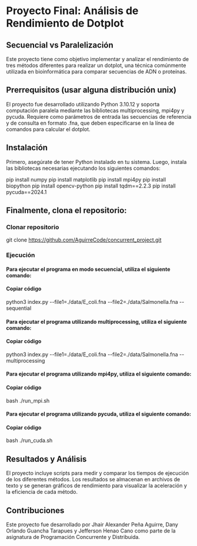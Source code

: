 # Proyecto Final: Análisis de Rendimiento de Dotplot
## Secuencial vs Paralelización
Este proyecto tiene como objetivo implementar y analizar el rendimiento de tres métodos diferentes para realizar un dotplot, una técnica comúnmente utilizada en bioinformática para comparar secuencias de ADN o proteínas.

## Prerrequisitos (usar alguna distribución unix)
El proyecto fue desarrollado utilizando Python 3.10.12 y soporta computación paralela mediante las bibliotecas multiprocessing, mpi4py y pycuda. Requiere como parámetros de entrada las secuencias de referencia y de consulta en formato .fna, que deben especificarse en la línea de comandos para calcular el dotplot.

## Instalación
Primero, asegúrate de tener Python instalado en tu sistema. Luego, instala las bibliotecas necesarias ejecutando los siguientes comandos:

pip install numpy
pip install matplotlib
pip install mpi4py
pip install biopython
pip install opencv-python
pip install tqdm==2.2.3
pip install pycuda==2024.1

## Finalmente, clona el repositorio:
### Clonar repositorio
git clone https://github.com/AguirreCode/concurrent_project.git

### Ejecución

#### Para ejecutar el programa en modo secuencial, utiliza el siguiente comando:
#### Copiar código
python3 index.py --file1=./data/E_coli.fna --file2=./data/Salmonella.fna --sequential

#### Para ejecutar el programa utilizando multiprocessing, utiliza el siguiente comando:
#### Copiar código
python3 index.py --file1=./data/E_coli.fna --file2=./data/Salmonella.fna --multiprocessing

#### Para ejecutar el programa utilizando mpi4py, utiliza el siguiente comando:
#### Copiar código
bash ./run_mpi.sh

#### Para ejecutar el programa utilizando pycuda, utiliza el siguiente comando:
#### Copiar código
bash ./run_cuda.sh

## Resultados y Análisis
El proyecto incluye scripts para medir y comparar los tiempos de ejecución de los diferentes métodos. Los resultados se almacenan en archivos de texto y se generan gráficos de rendimiento para visualizar la aceleración y la eficiencia de cada método.

## Contribuciones
Este proyecto fue desarrollado por Jhair Alexander Peña Aguirre, Dany Orlando Guancha Tarapues y Jefferson Henao Cano como parte de la asignatura de Programación Concurrente y Distribuida.